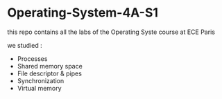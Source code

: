 # Operating-System-4A-S1
this repo contains all the labs of the Operating Syste course at ECE Paris

we studied :
- Processes
- Shared memory space
- File descriptor & pipes
- Synchronization
- Virtual memory
